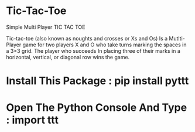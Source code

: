 # Tic-Tac-Toe
Simple Multi Player TIC TAC TOE 

Tic-tac-toe (also known as noughts and crosses or Xs and Os) 
Is a Mutlti-Player game for two players X and O 
who take turns marking the spaces in a 3×3 grid. 
The player who succeeds 
In placing three of their marks in a horizontal, vertical, or diagonal row wins the game.

# Install This Package : pip install pyttt

# Open The Python Console And Type : import ttt

